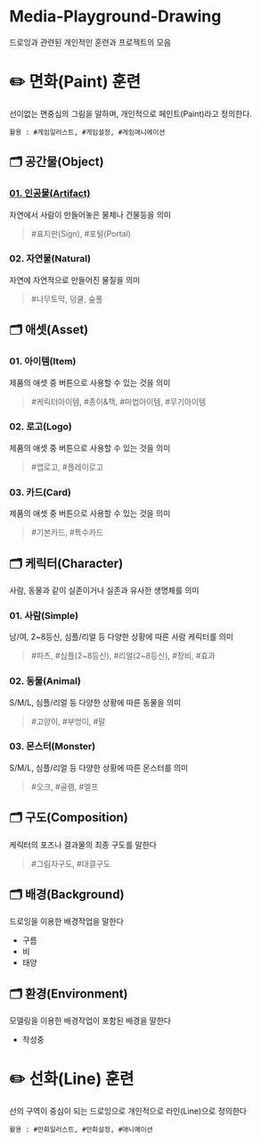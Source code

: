 Media-Playground-Drawing
===
드로잉과 관련된 개인적인 훈련과 프로젝트의 모음 

# :pencil2: 면화(Paint) 훈련
선이없는 면중심의 그림을 말하며, 개인적으로 페인트(Paint)라고 정의한다.
```text
활용 : #게임일러스트, #게임설정, #게임애니메이션
```

## :card_index_dividers: 공간물(Object)
### [01. 인공물(Artifact)](Paint-Object-Artifact/README.md)
자연에서 사람이 만들어놓은 물체나 건물등을 의미
> #표지판(Sign), #포털(Portal)

### 02. 자연물(Natural)
자연에 자연적으로 만들어진 물질을 의미
> #나무토막, 덩쿨, 숲풀

## :card_index_dividers: 애셋(Asset)
### 01. 아이템(Item)
제품의 애셋 중 버튼으로 사용할 수 있는 것을 의미
> #케릭터아이템, #종이&책, #마법아이템, #무기아이템

### 02. 로고(Logo)
제품의 애셋 중 버튼으로 사용할 수 있는 것을 의미
> #앱로고, #플레이로고

### 03. 카드(Card)
제품의 애셋 중 버튼으로 사용할 수 있는 것을 의미
> #기본카드, #특수카드

## :card_index_dividers: 케릭터(Character)
사람, 동물과 같이 실존이거나 실존과 유사한 생명체를 의미

### 01. 사람(Simple)
남/여, 2~8등신, 심플/리얼 등 다양한 상황에 따른 사람 케릭터를 의미
> #파츠, #심플(2~8등신), #리얼(2~8등신), #장비, #효과

### 02. 동물(Animal)
S/M/L, 심플/리얼 등 다양한 상황에 따른 동물을 의미
> #고양이, #부엉이, #말

### 03. 몬스터(Monster)
S/M/L, 심플/리얼 등 다양한 상황에 따른 몬스터를 의미
> #오크, #골램, #엘프

## :card_index_dividers: 구도(Composition)
케릭터의 포즈나 결과물의 최종 구도를 말한다
> #그림자구도, #대결구도

## :card_index_dividers: 배경(Background)
드로잉을 이용한 배경작업을 말한다
- 구름
- 비
- 태양

## :card_index_dividers: 환경(Environment)
모델링을 이용한 배경작업이 포함된 배경을 말한다
- 작성중


# :pencil2: 선화(Line) 훈련
선의 구역이 중심이 되는 드로잉으로 개인적으로 라인(Line)으로 정의한다
```text
활용 : #만화일러스트, #만화설정, #애니메이션
```
